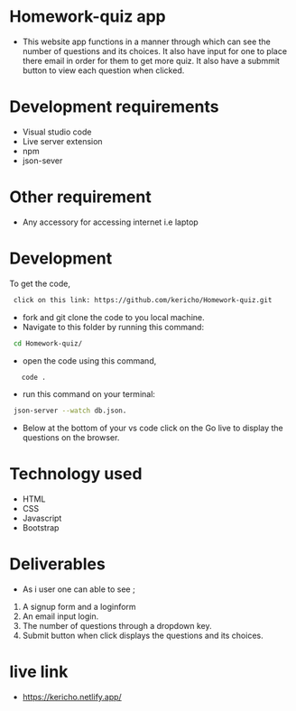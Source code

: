 # Homework-quiz app
- This website app functions in a manner through which can see the number of questions and its choices. It also have input for one to place there email in order for them to get more quiz. It also have a submmit button to view each question when clicked.

# Development requirements
- Visual studio code
- Live server  extension
- npm
- json-sever

# Other requirement
- Any accessory for accessing internet i.e laptop


# Development
To get the code,
```bash
 click on this link: https://github.com/kericho/Homework-quiz.git
 ```
- fork and git clone the code to you local machine.
- Navigate to this folder by running this command:
```bash
 cd Homework-quiz/
 ```
- open the code using this command, 
```bash
   code .
```

- run this command on your terminal:
```bash
 json-server --watch db.json.
 ```
- Below at the bottom of your vs code click on the Go live to display the questions on the browser.


# Technology used
- HTML
- CSS
- Javascript
- Bootstrap

# Deliverables
- As i user one can able to see ;
1. A signup form and a loginform
2. An email input login.
3. The number of questions through a dropdown key.
4. Submit button when click displays the questions and its choices.

# live link
- https://kericho.netlify.app/
